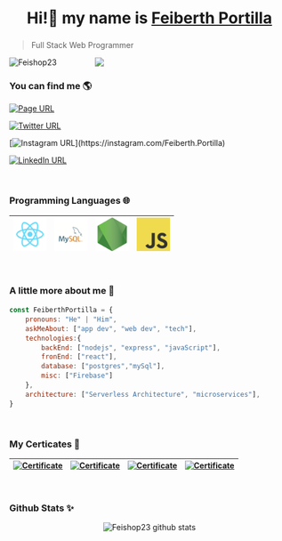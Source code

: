    <h1 align="center">Hi!👋 my name is <a href="https://www.linkedin.com/in/feiberth-portilla-7b7004241/">Feiberth Portilla</a></h1>
   
   
   ### 
 > Full Stack Web Programmer
<img align='right'  src="https://media1.giphy.com/media/2lsuxZberrcac/giphy.gif?cid=ecf05e470lj66ys424uwj8fx6ear0rld6cx8e0jzlq8d6hk6&rid=giphy.gif&ct=g" width="350" >

<img src="https://komarev.com/ghpvc/?username=Feishop23" alt="Feishop23" />

</br>


### You can find me  🌎

[![Page URL](https://img.shields.io/twitter/url?color=%231DA1F2&label=MyPage&logo=icloud&logoColor=%231DA1F2&style=flat-square&url=https%3A%2F%2Fwww.reddit.com%2Fuser%2FFatChicken277)](https://feiberthportafolio.netlify.app/)

[![Twitter URL](https://img.shields.io/twitter/url?color=%230072b1&label=Twitter&logo=twitter&logoColor=%230072b1&style=flat-square&url=https%3A%2F%2Fwww.linkedin.com%2Fin%2Falejandro-ramirez-ciceros%2F)](https://twitter.com/FeiberthPorti)

[![Instagram URL](https://img.shields.io/twitter/url?color=%23fb3958&label=Instagram&logo=instagram&logoColor=%23fb3958&style=flat-square&url=https%3A%2F%2Fwww.instagram.com%2Falejorc_)](https://instagram.com/Feiberth.Portilla)

[![LinkedIn URL](https://img.shields.io/twitter/url?color=%230072b1&label=LinkedIn&logo=linkedin&logoColor=%230072b1&style=flat-square&url=https%3A%2F%2Fwww.linkedin.com%2Fin%2Falejandro-ramirez-ciceros%2F)](https://www.linkedin.com/in/feiberth-portilla-7b7004241/)

</br>

### Programming Languages  🌐

|  [<img src="https://raw.githubusercontent.com/github/explore/80688e429a7d4ef2fca1e82350fe8e3517d3494d/topics/react/react.png" alt="React" width="60">](https://react.com/) | [<img src="https://raw.githubusercontent.com/github/explore/80688e429a7d4ef2fca1e82350fe8e3517d3494d/topics/mysql/mysql.png" alt="myslq" width="60">](https://mysql.com/)  | [<img src="https://raw.githubusercontent.com/github/explore/80688e429a7d4ef2fca1e82350fe8e3517d3494d/topics/nodejs/nodejs.png" alt="nodejs" width="60">](https://nodejs.org/)  |  [<img src="https://raw.githubusercontent.com/github/explore/80688e429a7d4ef2fca1e82350fe8e3517d3494d/topics/javascript/javascript.png" alt="jQuery" width="60">](https://jquery.com/) 
|---|---|---|---|

</br>

### A little more about me 🦖

```javascript
const FeiberthPortilla = {
    pronouns: "He" | "Him",
    askMeAbout: ["app dev", "web dev", "tech"],
    technologies:{
        backEnd: ["nodejs", "express", "javaScript"],
        fronEnd: ["react"],
        database: ["postgres","mySql"],
        misc: ["Firebase"]
    },
    architecture: ["Serverless Architecture", "microservices"],
}
```
</br>

### My Certicates  🏫
| [<img src="https://verified.cv:3000/v2/ims/image/06208493180974" alt="Certificate" width="200px" heigth="200px">](https://certificates.academlo.com/en/verify/06208493180974) | [<img src="https://verified.cv:3000/v2/ims/image/06989216157011" alt="Certificate" width="200px" heigth="200px">](https://certificates.academlo.com/en/verify/06989216157011) | [<img src="https://verified.cv:3000/v2/ims/image/26785716288525" alt="Certificate" width="200px" heigth="200px">](https://certificates.academlo.com/en/verify/26785716288525) | [<img src="https://verified.cv:3000/v2/ims/image/41163785314986" alt="Certificate" width="200px" heigth="200px">](https://certificates.academlo.com/en/verify/41163785314986)
 |---|---|---|---|
 </br>
 
 ### Github Stats ✨
<p align="center">
<img alt="Feishop23 github stats" src="https://github-readme-stats.vercel.app/api?username=Feishop23&&show_icons=true">
</p>
<!--
[![Feishop23 GitHub stats](https://github-readme-stats.vercel.app/api?username=Feishop23)](https://github.com/anuraghazra/github-readme-stats)
**Feishop23/Feishop23** is a ✨ _special_ ✨ repository because its `README.md` (this file) appears on your GitHub profile.

Here are some ideas to get you started:

- 🔭 I’m currently working on ...
- 🌱 I’m currently learning ...
- 👯 I’m looking to collaborate on ...
- 🤔 I’m looking for help with ...
- 💬 Ask me about ...
- 📫 How to reach me: ...
- 😄 Pronouns: ...
- ⚡ Fun fact: ...
-->
